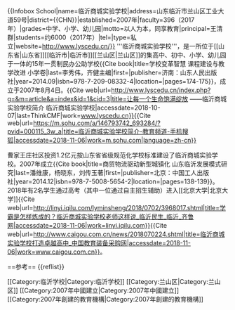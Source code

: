 {{Infobox School|name=临沂商城实验学校|address=山东临沂市兰山区工业大道59号|district={{CHN}}|established=2007年|faculty=396（2017年）|grades=中学、小学、幼儿园|motto=以人为本，同享教育|principal=王清群|students=约6000（2017年）|tel=|type=私立|website=http://www.lyscedu.cn/}}
'''临沂商城实验学校'''，是一所位于[[山东省|山东省]][[临沂市|临沂市]][[兰山区|兰山区]]的集高中、初中、小学、幼儿园于一体的15年一贯制民办公助学校<ref>{{Cite book|title=学校变革智慧 课程建设与教学改进 小学卷|last=李秀伟，齐健主编|first=|publisher=济南：山东人民出版社|year=2014.09|isbn=978-7-209-08332-4|location=|pages=174-175}}</ref>，成立于2007年8月4日。<ref>{{Cite web|url=http://www.lyscedu.cn/index.php?g=&m=article&a=index&id=1&cid=3|title=让每一个生命饱满绽放 ——临沂商城实验学校简介 临沂商城实验学校|accessdate=2018-10-07|last=ThinkCMF|work=www.lyscedu.cn}}</ref><ref>{{Cite web|url=https://m.sohu.com/a/146793742_693284/?pvid=000115_3w_a|title=临沂商城实验学校简介-教育频道-手机搜狐|accessdate=2018-11-06|work=m.sohu.com|language=zh-cn}}</ref>

曹家王庄社区投资1.2亿元按山东省省级规范化学校标准建设了临沂商城实验学校。2007年成立<ref>{{Cite book|title=商贸物流驱动新型城镇化 山东临沂发展模式研究|last=潘维康，杨晓东，刘传玉著|first=|publisher=北京：中国工人出版社|year=2014.12|isbn=978-7-5008-5654-2|location=|pages=138-139}}</ref>。2018年有2名学生通过高考（其中一位通过自主招生辅助）进入[[北京大学|北京大学]]<ref>{{Cite web|url=http://linyi.iqilu.com/lyminsheng/2018/0702/3968017.shtml|title=学霸是怎样炼成的？临沂商城实验学校老师这样说_临沂民生_临沂_齐鲁网|accessdate=2018-11-06|work=linyi.iqilu.com}}</ref><ref>{{Cite web|url=http://www.caigou.com.cn/news/2018070224.shtml|title=临沂商城实验学校打造卓越高中_中国教育装备采购网|accessdate=2018-11-06|work=www.caigou.com.cn}}</ref>。

==参考==
{{reflist}}

[[Category:临沂学校|Category:临沂学校]]
[[Category:兰山区|Category:兰山区]]
[[Category:2007年中國建立|Category:2007年中國建立]]
[[Category:2007年創建的教育機構|Category:2007年創建的教育機構]]